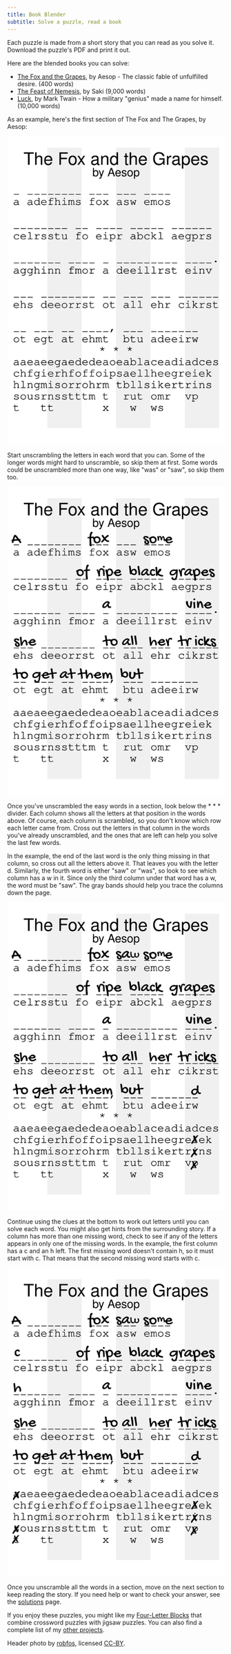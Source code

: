 ```yaml
---
title: Book Blender
subtitle: Solve a puzzle, read a book
---
```

Each puzzle is made from a short story that you can read as you solve it.
Download the puzzle's PDF and print it out.

Here are the blended books you can solve:

* [The Fox and the Grapes], by Aesop - The classic fable of unfulfilled desire.
  (400 words)
* [The Feast of Nemesis], by Saki (9,000 words)
* [Luck], by Mark Twain - How a military "genius" made a name for himself.
  (10,000 words)

As an example, here's the first section of The Fox and The Grapes, by Aesop:

[![fox-start]][fox-start]

Start unscrambling the letters in each word that you can. Some of the longer
words might hard to unscramble, so skip them at first. Some words could be
unscrambled more than one way, like "was" or "saw", so skip them too.

[![fox-easy]][fox-easy]

Once you've unscrambled the easy words in a section, look below the * * *
divider. Each column shows all the letters at that position in the words above.
Of course, each column is scrambled, so you don't know which row each letter
came from. Cross out the letters in that column in the words you've already
unscrambled, and the ones that are left can help you solve the last few words.

In the example, the end of the last word is the only thing missing in that
column, so cross out all the letters above it. That leaves you with the letter
d. Similarly, the fourth word is either "saw" or "was", so look to see which
column has a w in it. Since only the third column under that word has a w, the
word must be "saw". The gray bands should help you trace the columns down the
page.

[![fox-column]][fox-column]

Continue using the clues at the bottom to work out letters until you can solve
each word. You might also get hints from the surrounding story. If a column has
more than one missing word, check to see if any of the letters appears in only
one of the missing words. In the example, the first column has a c and an h
left. The first missing word doesn't contain h, so it must start with c. That
means that the second missing word starts with c.

[![fox-deduction]][fox-deduction]

Once you unscramble all the words in a section, move on the next section to
keep reading the story. If you need help or want to check your answer, see the
[solutions] page.

If you enjoy these puzzles, you might like my [Four-Letter Blocks] that combine
crossword puzzles with jigsaw puzzles. You can also find a complete list of my
[other projects].

[fox-start]: images/fox-start.svg
[fox-easy]: images/fox-easy.svg
[fox-column]: images/fox-column.svg
[fox-deduction]: images/fox-deduction.svg
[The Fox and the Grapes]: fox-and-grapes.pdf
[The Feast of Nemesis]: feast-of-nemesis.pdf
[Luck]: luck.pdf
[solutions]: solutions
[Four-Letter Blocks]: https://donkirkby.github.io/four-letter-blocks/
[other projects]: https://donkirkby.github.io/

Header photo by [robfos], licensed [CC-BY].

[CC-BY]: https://creativecommons.org/licenses/by/2.0/
[robfos]: https://flic.kr/p/dfmtLi